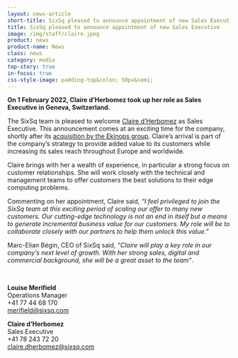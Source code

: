 ```yaml
---
layout: news-article
short-title: SixSq pleased to announce appointment of new Sales Executive
title: SixSq pleased to announce appointment of new Sales Executive
image: /img/staff/claire.jpeg
product: news
product-name: News
class: news
category: media
top-story: true
in-focus: true
css-style-image: padding-top&colon; 50px&semi;
---
```



**On 1 February 2022, Claire d’Herbomez took up her role as Sales Executive in Geneva, Switzerland.**
 
The SixSq team is pleased to welcome [Claire d’Herbomez](https://www.linkedin.com/in/claire-d-herbomez-3a9a64116/) as Sales Executive. This announcement comes at an exciting time for the company, shortly after its [acquisition by the Ekinops group](https://sixsq.com/news/2021-11-02-news-ekinops-acquisition/). Claire’s arrival is part of the company’s strategy to provide added value to its customers while increasing its sales reach throughout Europe and worldwide.  

Claire brings with her a wealth of experience, in particular a strong focus on customer relationships. She will work closely with the technical and management teams to offer customers the best solutions to their edge computing problems. 

Commenting on her appointment, Claire said, _“I feel privileged to join the SixSq team at this exciting period of scaling our offer to many new customers. Our cutting-edge technology is not an end in itself but a means to generate incremental business value for our customers. My role will be to collaborate closely with our partners to help them unlock this value.”_

Marc-Elian Bégin, CEO of SixSq said, _“Claire will play a key role in our company’s next level of growth. With her strong sales, digital and commercial background, she will be a great asset to the team”_.

<br>

**Louise Merifield**
<br/>
Operations Manager 
<br/>
+41 77 44 68 170
<br/>
[merifield@sixsq.com](merifield@sixsq.com)

**Claire d’Herbomez**
<br/>
Sales Executive
<br/>
+41 78 243 72 20
<br/>
[claire.dherbomez@sixsq.com](claire.dherbomez@sixsq.com)

